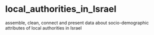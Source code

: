 # local_authorities_in_Israel
assemble, clean, connect and present data about socio-demographic attributes of local authorities in Israel


